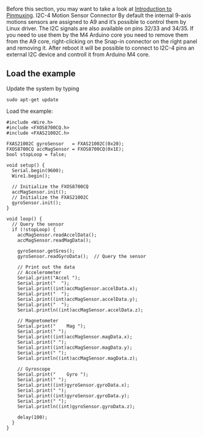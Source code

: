 Before this section, you may want to take a look at [Introduction to Pinmuxing](../Cookbook_Linux/Device_Tree_Editor.html).
I2C-4 Motion Sensor Connector
By default the internal 9-axis motions sensors are assigned to A9 and it’s possible to control them by Linux driver. The I2C signals are also available on pins 32/33 and 34/35.
If you need to use them by the M4 Arduino core you need to remove them from the A9 core, right-clicking on the Snap-in connector on the right panel and removing it.
After reboot it will be possible to connect to I2C-4 pins an external I2C device and controll it from Arduino M4 core.

<h2>Load the example</h2>
Update the system by typing

    sudo apt-get update

Load the example:

    #include <Wire.h>
    #include <FXOS8700CQ.h>
    #include <FXAS21002C.h>

    FXAS21002C gyroSensor   = FXAS21002C(0x20);
    FXOS8700CQ accMagSensor = FXOS8700CQ(0x1E);
    bool stopLoop = false;

    void setup() {
      Serial.begin(9600);
      Wire1.begin();

      // Initialize the FXOS8700CQ
      accMagSensor.init();
      // Initialize the FXAS21002C
      gyroSensor.init();
    }

    void loop() {
      // Query the sensor
      if (!stopLoop) {
        accMagSensor.readAccelData();
        accMagSensor.readMagData();

        gyroSensor.getGres();
        gyroSensor.readGyroData();  // Query the sensor

        // Print out the data
        // Accelerometer
        Serial.print("Accel ");
        Serial.print("  ");
        Serial.print((int)accMagSensor.accelData.x);
        Serial.print("  ");
        Serial.print((int)accMagSensor.accelData.y);
        Serial.print("  ");
        Serial.println((int)accMagSensor.accelData.z);

        // Magnetometer
        Serial.print("    Mag ");
        Serial.print(" ");
        Serial.print((int)accMagSensor.magData.x);
        Serial.print(" ");
        Serial.print((int)accMagSensor.magData.y);
        Serial.print(" ");
        Serial.println((int)accMagSensor.magData.z);

        // Gyroscope
        Serial.print("    Gyro ");
        Serial.print(" ");
        Serial.print((int)gyroSensor.gyroData.x);
        Serial.print(" ");
        Serial.print((int)gyroSensor.gyroData.y);
        Serial.print(" ");
        Serial.println((int)gyroSensor.gyroData.z);

        delay(100);
      }
    }
